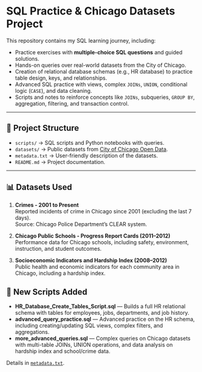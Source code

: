 # SQL Practice & Chicago Datasets Project

This repository contains my SQL learning journey, including:

- Practice exercises with **multiple-choice SQL questions** and guided solutions.
- Hands-on queries over real-world datasets from the City of Chicago.
- Creation of relational database schemas (e.g., HR database) to practice table design, keys, and relationships.
- Advanced SQL practice with views, complex `JOINs`, `UNION`, conditional logic (`CASE`), and data cleaning.
- Scripts and notes to reinforce concepts like `JOINs`, subqueries, `GROUP BY`, aggregation, filtering, and transaction control.

---

## 📂 Project Structure

- `scripts/` → SQL scripts and Python notebooks with queries.
- `datasets/` → Public datasets from [City of Chicago Open Data](https://data.cityofchicago.org/).
- `metadata.txt` → User-friendly description of the datasets.
- `README.md` → Project documentation.

---

## 📊 Datasets Used

1. **Crimes - 2001 to Present**  
   Reported incidents of crime in Chicago since 2001 (excluding the last 7 days).  
   Source: Chicago Police Department’s CLEAR system.  

2. **Chicago Public Schools - Progress Report Cards (2011–2012)**  
   Performance data for Chicago schools, including safety, environment, instruction, and student outcomes.  

3. **Socioeconomic Indicators and Hardship Index (2008–2012)**  
   Public health and economic indicators for each community area in Chicago, including a hardship index.
   
## 🔧 New Scripts Added
- **HR_Database_Create_Tables_Script.sql** — Builds a full HR relational schema with tables for employees, jobs, departments, and job history.
- **advanced_query_practice.sql** — Advanced practice on the HR schema, including creating/updating SQL views, complex filters, and aggregations.
- **more_advanced_queries.sql** — Complex queries on Chicago datasets with multi-table JOINs, UNION operations, and data analysis on hardship index and school/crime data.

Details in [`metadata.txt`](./metadata.txt).



